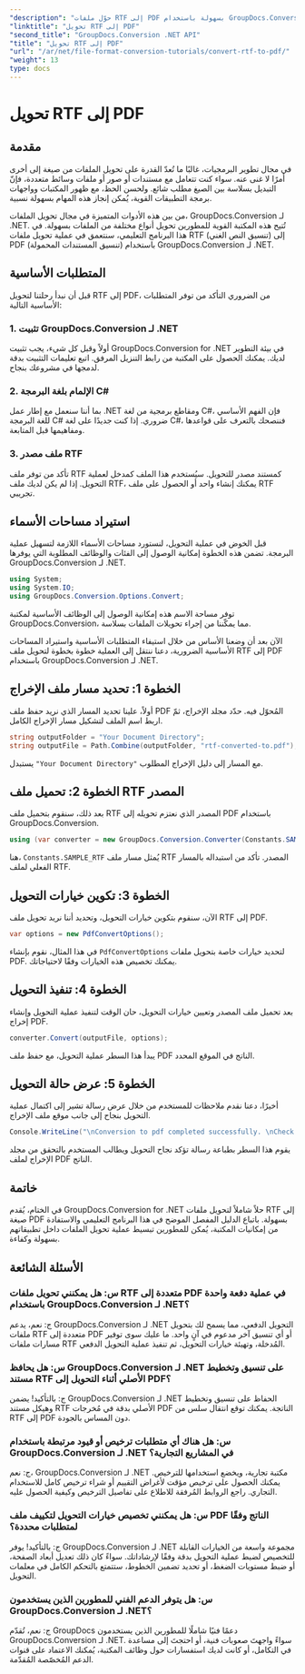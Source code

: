 ```yaml
---
"description": "حوّل ملفات RTF إلى PDF بسهولة باستخدام GroupDocs.Conversion لـ .NET. اتبع خطواتنا خطوة بخطوة للتكامل واكتشف إمكانيات تحويل الملفات."
"linktitle": "تحويل RTF إلى PDF"
"second_title": "GroupDocs.Conversion .NET API"
"title": "تحويل RTF إلى PDF"
"url": "/ar/net/file-format-conversion-tutorials/convert-rtf-to-pdf/"
"weight": 13
type: docs
---
```

# تحويل RTF إلى PDF

## مقدمة

في مجال تطوير البرمجيات، غالبًا ما تُعدّ القدرة على تحويل الملفات من صيغة إلى أخرى أمرًا لا غنى عنه. سواء كنت تتعامل مع مستندات أو صور أو ملفات وسائط متعددة، فإنّ التبديل بسلاسة بين الصيغ مطلب شائع. ولحسن الحظ، مع ظهور المكتبات وواجهات برمجة التطبيقات القوية، يُمكن إنجاز هذه المهام بسهولة نسبية.

من بين هذه الأدوات المتميزة في مجال تحويل الملفات، GroupDocs.Conversion لـ .NET. تُتيح هذه المكتبة القوية للمطورين تحويل أنواع مختلفة من الملفات بسهولة. في هذا البرنامج التعليمي، سنتعمق في عملية تحويل ملفات RTF (تنسيق النص الغني) إلى PDF (تنسيق المستندات المحمولة) باستخدام GroupDocs.Conversion لـ .NET.

## المتطلبات الأساسية

قبل أن نبدأ رحلتنا لتحويل RTF إلى PDF، من الضروري التأكد من توفر المتطلبات الأساسية التالية:

### 1. تثبيت GroupDocs.Conversion لـ .NET

أولاً وقبل كل شيء، يجب تثبيت GroupDocs.Conversion for .NET في بيئة التطوير لديك. يمكنك الحصول على المكتبة من رابط التنزيل المرفق. اتبع تعليمات التثبيت بدقة لدمجها في مشروعك بنجاح.

### 2. الإلمام بلغة البرمجة C#

بما أننا سنعمل مع إطار عمل .NET ومقاطع برمجية من لغة C#، فإن الفهم الأساسي للغة البرمجة C# ضروري. إذا كنت جديدًا على لغة C#، فننصحك بالتعرف على قواعدها ومفاهيمها قبل المتابعة.

### 3. ملف مصدر RTF

تأكد من توفر ملف RTF كمستند مصدر للتحويل. سيُستخدم هذا الملف كمدخل لعملية التحويل. إذا لم يكن لديك ملف RTF، يمكنك إنشاء واحد أو الحصول على ملف RTF تجريبي.

## استيراد مساحات الأسماء

قبل الخوض في عملية التحويل، لنستورد مساحات الأسماء اللازمة لتسهيل عملية البرمجة. تضمن هذه الخطوة إمكانية الوصول إلى الفئات والوظائف المطلوبة التي يوفرها GroupDocs.Conversion لـ .NET.

```csharp
using System;
using System.IO;
using GroupDocs.Conversion.Options.Convert;
```

توفر مساحة الاسم هذه إمكانية الوصول إلى الوظائف الأساسية لمكتبة GroupDocs.Conversion، مما يمكّننا من إجراء تحويلات الملفات بسلاسة.

الآن بعد أن وضعنا الأساس من خلال استيفاء المتطلبات الأساسية واستيراد المساحات الأساسية الضرورية، دعنا ننتقل إلى العملية خطوة بخطوة لتحويل ملف RTF إلى PDF باستخدام GroupDocs.Conversion لـ .NET.

## الخطوة 1: تحديد مسار ملف الإخراج

أولاً، علينا تحديد المسار الذي نريد حفظ ملف PDF المُحوّل فيه. حدّد مجلد الإخراج، ثمّ اربط اسم الملف لتشكيل مسار الإخراج الكامل.

```csharp
string outputFolder = "Your Document Directory";
string outputFile = Path.Combine(outputFolder, "rtf-converted-to.pdf");
```

يستبدل `"Your Document Directory"` مع المسار إلى دليل الإخراج المطلوب.

## الخطوة 2: تحميل ملف RTF المصدر

بعد ذلك، سنقوم بتحميل ملف RTF المصدر الذي نعتزم تحويله إلى PDF باستخدام GroupDocs.Conversion.

```csharp
using (var converter = new GroupDocs.Conversion.Converter(Constants.SAMPLE_RTF))
```

هنا، `Constants.SAMPLE_RTF` يُمثل مسار ملف RTF المصدر. تأكد من استبداله بالمسار الفعلي لملف RTF.

## الخطوة 3: تكوين خيارات التحويل

الآن، سنقوم بتكوين خيارات التحويل، وتحديد أننا نريد تحويل ملف RTF إلى PDF.

```csharp
var options = new PdfConvertOptions();
```

في هذا المثال، نقوم بإنشاء `PdfConvertOptions` لتحديد خيارات خاصة بتحويل ملفات PDF. يمكنك تخصيص هذه الخيارات وفقًا لاحتياجاتك.

## الخطوة 4: تنفيذ التحويل

بعد تحميل ملف المصدر وتعيين خيارات التحويل، حان الوقت لتنفيذ عملية التحويل وإنشاء إخراج PDF.

```csharp
converter.Convert(outputFile, options);
```

يبدأ هذا السطر عملية التحويل، مع حفظ ملف PDF الناتج في الموقع المحدد.

## الخطوة 5: عرض حالة التحويل

أخيرًا، دعنا نقدم ملاحظات للمستخدم من خلال عرض رسالة تشير إلى اكتمال عملية التحويل بنجاح إلى جانب موقع ملف الإخراج.

```csharp
Console.WriteLine("\nConversion to pdf completed successfully. \nCheck output in {0}", outputFolder);
```

يقوم هذا السطر بطباعة رسالة تؤكد نجاح التحويل ويطالب المستخدم بالتحقق من مجلد الإخراج لملف PDF الناتج.

## خاتمة

في الختام، يُقدم GroupDocs.Conversion for .NET حلاً شاملاً لتحويل ملفات RTF إلى صيغة PDF بسهولة. باتباع الدليل المفصل الموضح في هذا البرنامج التعليمي والاستفادة من إمكانيات المكتبة، يُمكن للمطورين تبسيط عملية تحويل الملفات داخل تطبيقاتهم بسهولة وكفاءة.

## الأسئلة الشائعة

### س: هل يمكنني تحويل ملفات RTF متعددة إلى PDF في عملية دفعة واحدة باستخدام GroupDocs.Conversion لـ .NET؟

ج: نعم، يدعم GroupDocs.Conversion لـ .NET التحويل الدفعي، مما يسمح لك بتحويل ملفات RTF متعددة إلى PDF أو أي تنسيق آخر مدعوم في آنٍ واحد. ما عليك سوى توفير مسارات ملفات RTF المُدخلة، وتهيئة خيارات التحويل، ثم تنفيذ عملية التحويل الدفعي.

### س: هل يحافظ GroupDocs.Conversion لـ .NET على تنسيق وتخطيط مستند RTF الأصلي أثناء التحويل إلى PDF؟

ج: بالتأكيد! يضمن GroupDocs.Conversion لـ .NET الحفاظ على تنسيق وتخطيط وهيكل مستند RTF الأصلي بدقة في مُخرجات PDF الناتجة. يمكنك توقع انتقال سلس من RTF إلى PDF دون المساس بالجودة.

### س: هل هناك أي متطلبات ترخيص أو قيود مرتبطة باستخدام GroupDocs.Conversion لـ .NET في المشاريع التجارية؟

ج: نعم، GroupDocs.Conversion لـ .NET مكتبة تجارية، ويخضع استخدامها للترخيص. يمكنك الحصول على ترخيص مؤقت لأغراض التقييم أو شراء ترخيص كامل للاستخدام التجاري. راجع الروابط المُرفقة للاطلاع على تفاصيل الترخيص وكيفية الحصول عليه.

### س: هل يمكنني تخصيص خيارات التحويل لتكييف ملف PDF الناتج وفقًا لمتطلبات محددة؟

ج: بالتأكيد! يوفر GroupDocs.Conversion لـ .NET مجموعة واسعة من الخيارات القابلة للتخصيص لضبط عملية التحويل بدقة وفقًا لإرشاداتك. سواءً كان ذلك تعديل أبعاد الصفحة، أو ضبط مستويات الضغط، أو تحديد تضمين الخطوط، ستتمتع بالتحكم الكامل في معلمات التحويل.

### س: هل يتوفر الدعم الفني للمطورين الذين يستخدمون GroupDocs.Conversion لـ .NET؟

ج: نعم، تُقدّم GroupDocs دعمًا فنيًا شاملًا للمطورين الذين يستخدمون GroupDocs.Conversion لـ .NET. سواءً واجهتَ صعوبات فنية، أو احتجتَ إلى مساعدة في التكامل، أو كانت لديك استفسارات حول وظائف المكتبة، يُمكنك الاعتماد على قنوات الدعم المُخصّصة المُقدّمة.